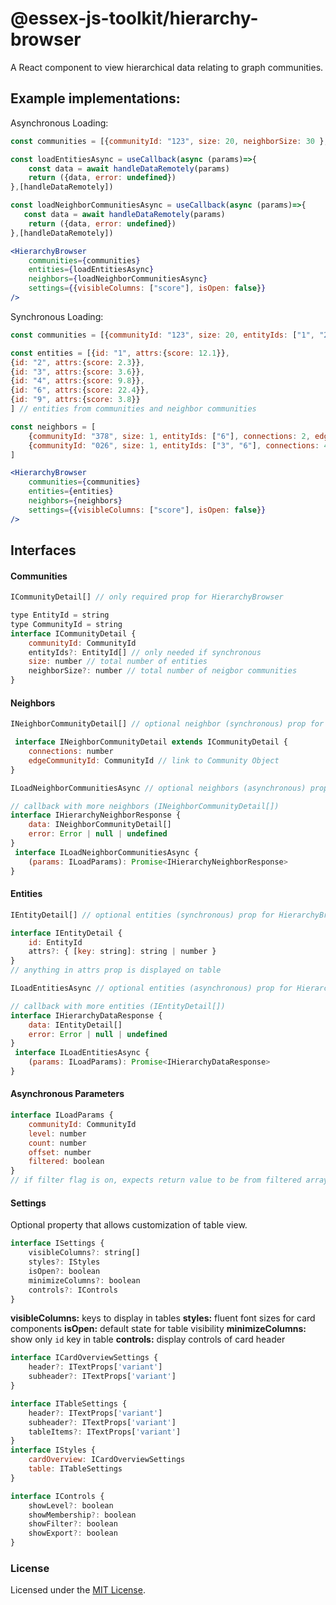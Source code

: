 # @essex-js-toolkit/hierarchy-browser

A React component to view hierarchical data relating to graph communities.

## Example implementations:

Asynchronous Loading:

```jsx
const communities = [{communityId: "123", size: 20, neighborSize: 30 },{communityId: "457", size: 10, neighborSize: 5 }]

const loadEntitiesAsync = useCallback(async (params)=>{
    const data = await handleDataRemotely(params)
    return ({data, error: undefined})
},[handleDataRemotely])

const loadNeighborCommunitiesAsync = useCallback(async (params)=>{
   const data = await handleDataRemotely(params)
    return ({data, error: undefined})
},[handleDataRemotely])

<HierarchyBrowser
    communities={communities}
    entities={loadEntitiesAsync}
	neighbors={loadNeighborCommunitiesAsync}
	settings={{visibleColumns: ["score"], isOpen: false}}
/>
```

Synchronous Loading:

```jsx
const communities = [{communityId: "123", size: 20, entityIds: ["1", "2"], neighborSize: 1 },{communityId: "457", size: 10, entityIds: ["1", "4", "9"], neighborSize: 2 }]

const entities = [{id: "1", attrs:{score: 12.1}},
{id: "2", attrs:{score: 2.3}},
{id: "3", attrs:{score: 3.6}},
{id: "4", attrs:{score: 9.8}},
{id: "6", attrs:{score: 22.4}},
{id: "9", attrs:{score: 3.8}}
] // entities from communities and neighbor communities

const neighbors = [
    {communityId: "378", size: 1, entityIds: ["6"], connections: 2, edgeCommunityId: "123" },
    {communityId: "026", size: 1, entityIds: ["3", "6"], connections: 4, edgeCommunityId: "457" }
]

<HierarchyBrowser
    communities={communities}
    entities={entities}
	neighbors={neighbors}
	settings={{visibleColumns: ["score"], isOpen: false}}
/>
```

## Interfaces

#### Communities

```jsx
ICommunityDetail[] // only required prop for HierarchyBrowser
```

```jsx
type EntityId = string
type CommunityId = string
interface ICommunityDetail {
	communityId: CommunityId
	entityIds?: EntityId[] // only needed if synchronous
	size: number // total number of entities
	neighborSize?: number // total number of neigbor communities
}
```

#### Neighbors

```jsx
INeighborCommunityDetail[] // optional neighbor (synchronous) prop for HierarchyBrowser
```

```jsx
 interface INeighborCommunityDetail extends ICommunityDetail {
	connections: number
	edgeCommunityId: CommunityId // link to Community Object
}
```

```jsx
ILoadNeighborCommunitiesAsync // optional neighbors (asynchronous) prop for HierarchyBrowser
```

```jsx
// callback with more neighbors (INeighborCommunityDetail[])
interface IHierarchyNeighborResponse {
	data: INeighborCommunityDetail[]
	error: Error | null | undefined
}
 interface ILoadNeighborCommunitiesAsync {
	(params: ILoadParams): Promise<IHierarchyNeighborResponse>
}
```

#### Entities

```jsx
IEntityDetail[] // optional entities (synchronous) prop for HierarchyBrowser
```

```jsx
interface IEntityDetail {
	id: EntityId
	attrs?: { [key: string]: string | number }
}
// anything in attrs prop is displayed on table
```

```jsx
ILoadEntitiesAsync // optional entities (asynchronous) prop for HierarchyBrowser
```

```jsx
// callback with more entities (IEntityDetail[])
interface IHierarchyDataResponse {
	data: IEntityDetail[]
	error: Error | null | undefined
}
 interface ILoadEntitiesAsync {
    (params: ILoadParams): Promise<IHierarchyDataResponse>
}
```

#### Asynchronous Parameters

```jsx
interface ILoadParams {
	communityId: CommunityId
	level: number
	count: number
	offset: number
	filtered: boolean
}
// if filter flag is on, expects return value to be from filtered array

```

#### Settings

Optional property that allows customization of table view.

```jsx
interface ISettings {
	visibleColumns?: string[]
	styles?: IStyles
	isOpen?: boolean
	minimizeColumns?: boolean
	controls?: IControls
}
```

<b>visibleColumns:</b> keys to display in tables
<b>styles:</b> fluent font sizes for card components
<b>isOpen:</b> default state for table visibility
<b>minimizeColumns:</b> show only `id` key in table
<b>controls:</b> display controls of card header

```jsx
interface ICardOverviewSettings {
	header?: ITextProps['variant']
	subheader?: ITextProps['variant']
}

interface ITableSettings {
	header?: ITextProps['variant']
	subheader?: ITextProps['variant']
	tableItems?: ITextProps['variant']
}
interface IStyles {
	cardOverview: ICardOverviewSettings
	table: ITableSettings
}

interface IControls {
	showLevel?: boolean
	showMembership?: boolean
	showFilter?: boolean
	showExport?: boolean
}
```

### License

Licensed under the [MIT License](../../LICENSE).
